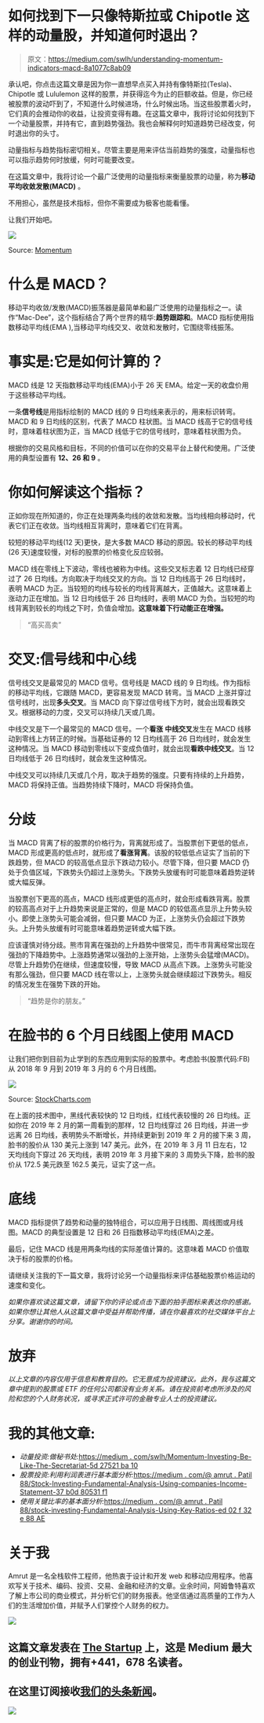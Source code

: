# 如何找到下一只像特斯拉或 Chipotle 这样的动量股，并知道何时退出？

> 原文：<https://medium.com/swlh/understanding-momentum-indicators-macd-8a1077c8ab09>

承认吧，你点击这篇文章是因为你一直想早点买入并持有像特斯拉(Tesla)、Chipotle 或 Lululemon 这样的股票，并获得迄今为止的巨额收益。但是，你已经被股票的波动吓到了，不知道什么时候进场，什么时候出场。当这些股票着火时，它们真的会推动你的收益，让投资变得有趣。在这篇文章中，我将讨论如何找到下一个动量股票，并持有它，直到趋势强劲。我也会解释何时知道趋势已经改变，何时退出你的头寸。

动量指标与趋势指标密切相关。尽管主要是用来评估当前趋势的强度，动量指标也可以指示趋势何时放缓，何时可能要改变。

在这篇文章中，我将讨论一个最广泛使用的动量指标来衡量股票的动量，称为**移动平均收敛发散(MACD)** 。

不用担心，虽然是技术指标，但你不需要成为极客也能看懂。

让我们开始吧。

![](img/2bfa76910dae3d1719cf5437f8f75b90.png)

Source: [Momentum](https://www.dukeofdollars.com/guest-posts-and-features/we-guest-posted-chris-takes-on-the-momentum-series-interview/)

# 什么是 MACD？

移动平均收敛/发散(MACD)振荡器是最简单和最广泛使用的动量指标之一。读作“Mac-Dee”，这个指标结合了两个世界的精华:**趋势跟踪和**。MACD 指标使用指数移动平均线(EMA ),当移动平均线交叉、收敛和发散时，它围绕零线振荡。

# 事实是:它是如何计算的？

MACD 线是 12 天指数移动平均线(EMA)小于 26 天 EMA。给定一天的收盘价用于这些移动平均线。

一条**信号线**是用指标绘制的 MACD 线的 9 日均线来表示的，用来标识转弯。MACD 和 9 日均线的区别，代表了 MACD 柱状图。当 MACD 线高于它的信号线时，意味着柱状图为正，当 MACD 线低于它的信号线时，意味着柱状图为负。

根据你的交易风格和目标，不同的价值可以在你的交易平台上替代和使用。广泛使用的典型设置有 **12、26 和 9** 。

# 你如何解读这个指标？

正如你现在所知道的，你正在处理两条均线的收敛和发散。当均线相向移动时，代表它们正在收敛。当均线相互背离时，意味着它们在背离。

较短的移动平均线(12 天)更快，是大多数 MACD 移动的原因。较长的移动平均线(26 天)速度较慢，对标的股票的价格变化反应较弱。

MACD 线在零线上下波动，零线也被称为中线。这些交叉标志着 12 日均线已经穿过了 26 日均线。方向取决于均线交叉的方向。当 12 日均线高于 26 日均线时，表明 MACD 为正。当较短的均线与较长的均线背离越大，正值越大。这意味着上涨动力正在增加。当 12 日均线低于 26 日均线时，表明 MACD 为负。当较短的均线背离到较长的均线之下时，负值会增加。**这意味着下行动能正在增强。**

> “高买高卖”

# 交叉:信号线和中心线

信号线交叉是最常见的 MACD 信号。信号线是 MACD 线的 9 日均线。作为指标的移动平均线，它跟随 MACD，更容易发现 MACD 转弯。当 MACD 上涨并穿过信号线时，出现**多头交叉**。当 MACD 向下穿过信号线下方时，就会出现看跌交叉。根据移动的力度，交叉可以持续几天或几周。

中线交叉是下一个最常见的 MACD 信号。一个**看涨** **中线交叉**发生在 MACD 线移动到零线上方转正的时候。当基础证券的 12 日均线高于 26 日均线时，就会发生这种情况。当 MACD 移动到零线以下变成负值时，就会出现**看跌中线交叉**。当 12 日均线低于 26 日均线时，就会发生这种情况。

中线交叉可以持续几天或几个月，取决于趋势的强度。只要有持续的上升趋势，MACD 将保持正值。当趋势持续下降时，MACD 将保持负值。

# 分歧

当 MACD 背离了标的股票的价格行为，背离就形成了。当股票创下更低的低点，MACD 形成更高的低点时，就形成了**看涨背离**。该股的较低低点证实了当前的下跌趋势，但 MACD 的较高低点显示下跌动力较小。尽管下降，但只要 MACD 仍处于负值区域，下跌势头仍超过上涨势头。下跌势头放缓有时可能意味着趋势逆转或大幅反弹。

当股票创下更高的高点，MACD 线形成更低的高点时，就会形成看跌背离。股票的较高高点对于上升趋势来说是正常的，但是 MACD 的较低高点显示上升势头较小。即使上涨势头可能会减弱，但只要 MACD 为正，上涨势头仍会超过下跌势头。上升势头放缓有时可能意味着趋势逆转或大幅下跌。

应该谨慎对待分歧。熊市背离在强劲的上升趋势中很常见，而牛市背离经常出现在强劲的下降趋势中。上涨趋势通常以强劲的上涨开始，上涨势头会猛增(MACD)。尽管上升趋势仍在继续，但速度较慢，导致 MACD 从高点下跌。上涨势头可能没有那么强劲，但只要 MACD 线在零以上，上涨势头就会继续超过下跌势头。相反的情况发生在强势下跌的开始。

> “趋势是你的朋友。”

# 在脸书的 6 个月日线图上使用 MACD

让我们把你到目前为止学到的东西应用到实际的股票中。考虑脸书(股票代码:FB)从 2018 年 9 月到 2019 年 3 月的 6 个月日线图。

![](img/cb26ea592185a8468a1f6e7b8f3732c6.png)

Source: [StockCharts.com](https://stockcharts.com/)

在上面的技术图中，黑线代表较快的 12 日均线，红线代表较慢的 26 日均线。正如你在 2019 年 2 月的第一周看到的那样，12 日均线穿过 26 日均线，并进一步远离 26 日均线，表明势头不断增长，并持续更新到 2019 年 2 月的接下来 3 周，脸书的股价从 130 美元上涨到 147 美元。此外，在 2019 年 3 月 11 日左右，12 天均线向下穿过 26 天均线，表明 2019 年 3 月接下来的 3 周势头下降，脸书的股价从 172.5 美元跌至 162.5 美元，证实了这一点。

# 底线

MACD 指标提供了趋势和动量的独特组合，可以应用于日线图、周线图或月线图。MACD 的典型设置是 12 日和 26 日指数移动平均线(EMA)之差。

最后，记住 MACD 线是用两条均线的实际差值计算的。这意味着 MACD 价值取决于标的股票的价格。

请继续关注我的下一篇文章，我将讨论另一个动量指标来评估基础股票价格运动的速度和变化。

*如果你喜欢读这篇文章，请留下你的评论或点击下面的拍手图标来表达你的感谢。如果你想让其他人从这篇文章中受益并帮助传播，请在你最喜欢的社交媒体平台上分享。谢谢你的时间。*

# 放弃

*以上文章的内容仅用于信息和教育目的。它无意成为投资建议。此外，我与这篇文章中提到的股票或 ETF 的任何公司都没有业务关系。请在投资前考虑所涉及的风险和您的个人财务状况，或寻求正式许可的金融专业人士的投资建议。*

# 我的其他文章:

*   *动量投资:做秘书处:*[https://medium . com/swlh/Momentum-Investing-Be-Like-The-Secretariat-5d 27521 ba 10](/swlh/momentum-investing-be-like-the-secretariat-5d27521ba10)
*   *股票投资:利用利润表进行基本面分析:*[https://medium . com/@ amrut . Patil 88/Stock-Investing-Fundamental-Analysis-Using-companies-Income-Statement-37 b0d 80531 f1](/@amrut.patil88/stock-investing-fundamental-analysis-using-companys-income-statement-37b0d80531f1)
*   *使用关键比率的基本面分析:*[https://medium . com/@ amrut . Patil 88/stock-investing-Fundamental-Analysis-Using-Key-Ratios-ed 02 f 32 e 88 AE](/@amrut.patil88/stock-investing-fundamental-analysis-using-key-ratios-ed02f32e88ae)

# 关于我

Amrut 是一名全栈软件工程师，他热衷于设计和开发 web 和移动应用程序。他喜欢写关于技术、编码、投资、交易、金融和经济的文章。业余时间，阿姆鲁特喜欢了解上市公司的商业模式，并分析它们的财务报表。他坚信通过高质量的工作为人们的生活增加价值，并赋予人们掌控个人财务的权力。

[![](img/308a8d84fb9b2fab43d66c117fcc4bb4.png)](https://medium.com/swlh)

## 这篇文章发表在 [The Startup](https://medium.com/swlh) 上，这是 Medium 最大的创业刊物，拥有+441，678 名读者。

## 在这里订阅接收[我们的头条新闻](https://growthsupply.com/the-startup-newsletter/)。

[![](img/b0164736ea17a63403e660de5dedf91a.png)](https://medium.com/swlh)